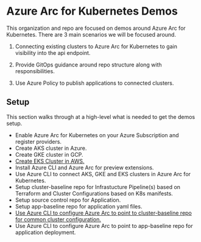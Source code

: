 # Azure Arc for Kubernetes Demos

This organization and repo are focused on demos around Azure Arc for Kubernetes. There are 3 main scenarios we will be focused around.

1. Connecting existing clusters to Azure Arc for Kubernetes to gain visibility into the api endpoint.

2. Provide GitOps guidance around repo structure along with responsibilities.

3. Use Azure Policy to publish applications to connected clusters.

## Setup

This section walks through at a high-level what is needed to get the demos setup.

- Enable Azure Arc for Kubernetes on your Azure Subscription and register providers.
- Create AKS cluster in Azure.
- Create GKE cluster in GCP.
- [Create EKS Cluster in AWS.](./docs/create-eks-cluster.md)
- Install Azure CLI and Azure Arc for preview extensions.
- Use Azure CLI to connect AKS, GKE and EKS clusters in Azure Arc for Kubernetes.
- Setup cluster-baseline repo for Infrastucture Pipeline(s) based on Terraform and Cluster Configurations based on K8s manifests.
- Setup source control repo for Application.
- Setup app-baseline repo for application yaml files.
- [Use Azure CLI to configure Azure Arc to point to cluster-baseline repo for common cluster configuration.](./docs/apply-cluster-baseline.md)
- Use Azure CLI to configure Azure Arc to point to app-baseline repo for application deployment.
